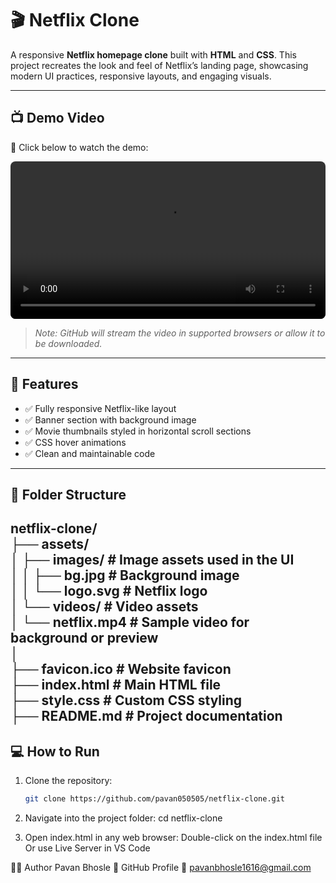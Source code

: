 # 🎬 Netflix Clone

A responsive **Netflix homepage clone** built with **HTML** and **CSS**. This project recreates the look and feel of Netflix’s landing page, showcasing modern UI practices, responsive layouts, and engaging visuals.

---

## 📺 Demo Video

🎥 Click below to watch the demo:

<video src="./assets/videos/netflix.mp4" controls width="100%" style="border-radius: 8px;">
  Your browser does not support the video tag.
</video>

> *Note: GitHub will stream the video in supported browsers or allow it to be downloaded.*

---

## 🚀 Features

- ✅ Fully responsive Netflix-like layout
- ✅ Banner section with background image
- ✅ Movie thumbnails styled in horizontal scroll sections
- ✅ CSS hover animations
- ✅ Clean and maintainable code

---

## 📁 Folder Structure

netflix-clone/                                                                                                                                                                                                                                                                       
├── assets/                                                                                                                                                                                                                                                                          
│ ├── images/ # Image assets used in the UI                                                                                                                                                                                                                                          
│ │ ├── bg.jpg # Background image                                                                                                                                                                                                                                                    
│ │ └── logo.svg # Netflix logo                                                                                                                                                                                                                                                      
│ └── videos/ # Video assets                                                                                                                                                                                                                                                         
│ └── netflix.mp4 # Sample video for background or preview                                                                                                                                                                                                                           
│                                                                                                                                                                                                                                                                                    
├── favicon.ico # Website favicon                                                                                                                                                                                                                                                    
├── index.html # Main HTML file                                                                                                                                                                                                                                                      
├── style.css # Custom CSS styling                                                                                                                                                                                                                                                   
├── README.md # Project documentation                                                                                                                                                                                                                                                
---

## 💻 How to Run

1. Clone the repository:
   ```bash
   git clone https://github.com/pavan050505/netflix-clone.git
   
2. Navigate into the project folder:
   cd netflix-clone
   
4. Open index.html in any web browser:
   Double-click on the index.html file
   Or use Live Server in VS Code

👨‍💻 Author
Pavan Bhosle
🔗 GitHub Profile
📧 pavanbhosle1616@gmail.com
